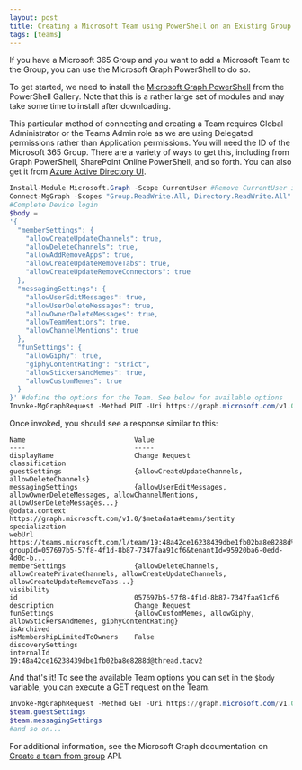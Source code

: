 ```yaml
---
layout: post
title: Creating a Microsoft Team using PowerShell on an Existing Group
tags: [teams]
---
```


If you have a Microsoft 365 Group and you want to add a Microsoft Team to the Group, you can use the Microsoft Graph PowerShell to do so.

To get started, we need to install the [Microsoft Graph PowerShell](https://www.powershellgallery.com/packages/Microsoft.Graph/) from the PowerShell Gallery. Note that this is a rather large set of modules and may take some time to install after downloading.

This particular method of connecting and creating a Team requires Global Administrator or the Teams Admin role as we are using Delegated permissions rather than Application permissions. You will need the ID of the Microsoft 365 Group. There are a variety of ways to get this, including from Graph PowerShell, SharePoint Online PowerShell, and so forth. You can also get it from [Azure Active Directory UI](https://portal.azure.com/#blade/Microsoft_AAD_IAM/GroupsManagementMenuBlade/AllGroups).

```powershell
Install-Module Microsoft.Graph -Scope CurrentUser #Remove CurrentUser if you want to install machine-wide
Connect-MgGraph -Scopes "Group.ReadWrite.All, Directory.ReadWrite.All"
#Complete Device login
$body =
'{
  "memberSettings": {
    "allowCreateUpdateChannels": true,
    "allowDeleteChannels": true,
    "allowAddRemoveApps": true,
    "allowCreateUpdateRemoveTabs": true,
    "allowCreateUpdateRemoveConnectors": true
  },
  "messagingSettings": {
    "allowUserEditMessages": true,
    "allowUserDeleteMessages": true,
    "allowOwnerDeleteMessages": true,
    "allowTeamMentions": true,
    "allowChannelMentions": true
  },
  "funSettings": {
    "allowGiphy": true,
    "giphyContentRating": "strict",
    "allowStickersAndMemes": true,
    "allowCustomMemes": true
  }
}' #define the options for the Team. See below for available options
Invoke-MgGraphRequest -Method PUT -Uri https://graph.microsoft.com/v1.0/groups/<M365GroupId>/team -ContentType "application/json" -Body $body #Create the Team
```

Once invoked, you should see a response similar to this:

```
Name                           Value
----                           -----
displayName                    Change Request
classification
guestSettings                  {allowCreateUpdateChannels, allowDeleteChannels}
messagingSettings              {allowUserEditMessages, allowOwnerDeleteMessages, allowChannelMentions, allowUserDeleteMessages...}
@odata.context                 https://graph.microsoft.com/v1.0/$metadata#teams/$entity
specialization
webUrl                         https://teams.microsoft.com/l/team/19:48a42ce16238439dbe1fb02ba8e8288d%40thread.tacv2/conversations?groupId=057697b5-57f8-4f1d-8b87-7347faa91cf6&tenantId=95920ba6-0edd-4d0c-b...
memberSettings                 {allowDeleteChannels, allowCreatePrivateChannels, allowCreateUpdateChannels, allowCreateUpdateRemoveTabs...}
visibility
id                             057697b5-57f8-4f1d-8b87-7347faa91cf6
description                    Change Request
funSettings                    {allowCustomMemes, allowGiphy, allowStickersAndMemes, giphyContentRating}
isArchived
isMembershipLimitedToOwners    False
discoverySettings
internalId                     19:48a42ce16238439dbe1fb02ba8e8288d@thread.tacv2
```

And that's it! To see the available Team options you can set in the `$body` variable, you can execute a GET request on the Team.

```powershell
Invoke-MgGraphRequest -Method GET -Uri https://graph.microsoft.com/v1.0/teams/057697b5-57f8-4f1d-8b87-7347faa91cf6
$team.guestSettings
$team.messagingSettings
#and so on...
```

For additional information, see the Microsoft Graph documentation on [Create a team from group](https://docs.microsoft.com/graph/api/team-put-teams) API.
